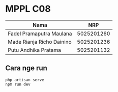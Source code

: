 # MPPL C08

| Nama                      | NRP        |
| ------------------------- | ---------- |
| Fadel Pramaputra Maulana  | 5025201260 |
| Made Rianja Richo Dainino | 5025201236 |
| Putu Andhika Pratama      | 5025201132 |

## Cara nge run

```
php artisan serve
npm run dev
```
